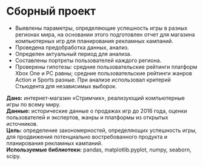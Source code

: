 # Сборный проект

- Выявлены параметры, определяющие успешность игры в разных регионах мира, на основании этого подготовлен отчет для магазина компьютерных игр для планирования рекламных кампаний.
- Проведена предобработка данных, анализ.
- Определен актуальный период для анализа.
- Составлены портреты пользователей каждого региона.
- Проверены гипотезы: средние пользовательские рейтинги платформ Xbox One и PC равны; средние пользовательские рейтинги жанров Action и Sports разные. При анализе использовал критерий Стьюдента для независимых выборок.


**Дано:** интернет-магазин «Стримчик», реализующий компьютерные игры по всему миру.\
**Данные:** исторические данные о продажах игр до 2016 года, оценки пользователей и экспертов, жанры и платформы из открытых источников.\
**Цель:** определение закономерностей, определяющих успешность игры, для продвижения потенциально востребованного продукта и планирования рекламных кампаний.\
**Используемые библиотеки:** pandas, matplotlib.pyplot, numpy, seaborn, scipy.
